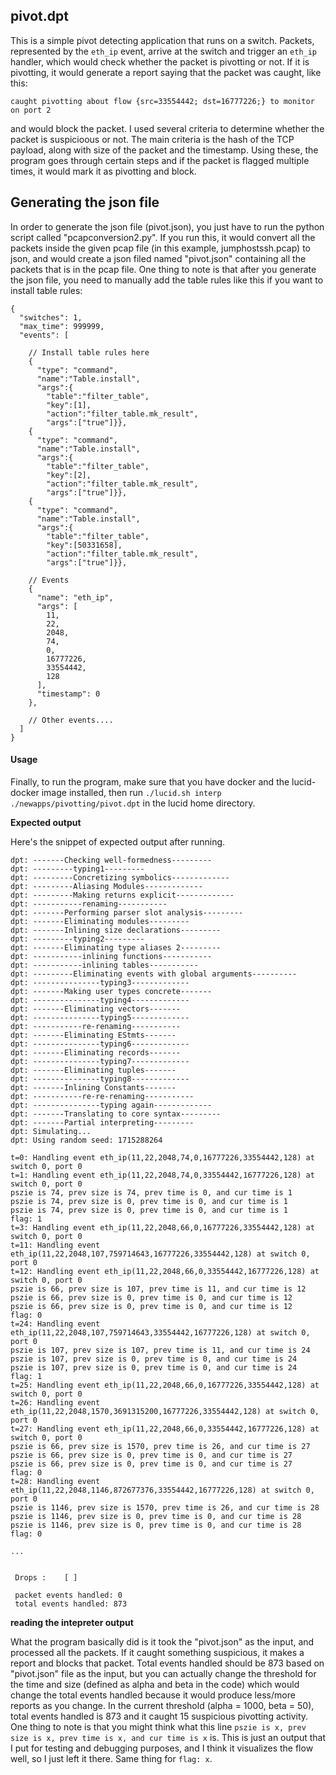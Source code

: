 ## pivot.dpt

This is a simple pivot detecting application that runs on a switch. Packets, represented by the `eth_ip` event, arrive at the switch and trigger an `eth_ip` handler, which would check whether the packet is pivotting or not.
If it is pivotting, it would generate a report saying that the packet was caught, like this:

```
caught pivotting about flow {src=33554442; dst=16777226;} to monitor on port 2
```

and would block the packet.
I used several criteria to determine whether the packet is suspicioous or not. The main criteria is the hash of the TCP payload, along with size of the packet and the timestamp. Using these, the program goes through certain steps and if the packet is flagged multiple times, it would mark it as pivotting and block.

## Generating the json file

In order to generate the json file (pivot.json), you just have to run the python script called "pcapconversion2.py".
If you run this, it would convert all the packets inside the given pcap file (in this example, jumphostssh.pcap) to json, and would create a json filed named "pivot.json" containing all the packets that is in the pcap file.
One thing to note is that after you generate the json file, you need to manually add the table rules like this if you want to install table rules:

```
{
  "switches": 1,
  "max_time": 999999,
  "events": [

    // Install table rules here
    {
      "type": "command", 
      "name":"Table.install", 
      "args":{
        "table":"filter_table", 
        "key":[1], 
        "action":"filter_table.mk_result", 
        "args":["true"]}},
    {
      "type": "command", 
      "name":"Table.install", 
      "args":{
        "table":"filter_table", 
        "key":[2], 
        "action":"filter_table.mk_result", 
        "args":["true"]}},
    {
      "type": "command", 
      "name":"Table.install", 
      "args":{
        "table":"filter_table", 
        "key":[50331658], 
        "action":"filter_table.mk_result", 
        "args":["true"]}},

    // Events    
    {
      "name": "eth_ip",
      "args": [
        11,
        22,
        2048,
        74,
        0,
        16777226,
        33554442,
        128
      ],
      "timestamp": 0
    },

    // Other events....
  ]
}

```


#### Usage

Finally, to run the program, make sure that you have docker and the lucid-docker image installed, then run `./lucid.sh interp ./newapps/pivotting/pivot.dpt` in the lucid home directory.

**Expected output**

Here's the snippet of expected output after running.
```
dpt: -------Checking well-formedness---------
dpt: ---------typing1---------
dpt: ---------Concretizing symbolics-------------
dpt: ---------Aliasing Modules-------------
dpt: ---------Making returns explicit-------------
dpt: -----------renaming-----------
dpt: -------Performing parser slot analysis---------
dpt: -------Eliminating modules---------
dpt: -------Inlining size declarations---------
dpt: ---------typing2---------
dpt: -------Eliminating type aliases 2---------
dpt: -----------inlining functions-----------
dpt: -----------inlining tables-----------
dpt: ---------Eliminating events with global arguments----------
dpt: ---------------typing3-------------
dpt: -------Making user types concrete-------
dpt: ---------------typing4-------------
dpt: -------Eliminating vectors-------
dpt: ---------------typing5-------------
dpt: -----------re-renaming-----------
dpt: -------Eliminating EStmts-------
dpt: ---------------typing6-------------
dpt: -------Eliminating records-------
dpt: ---------------typing7-------------
dpt: -------Eliminating tuples-------
dpt: ---------------typing8-------------
dpt: -------Inlining Constants-------
dpt: -----------re-re-renaming-----------
dpt: ---------------typing again-------------
dpt: -------Translating to core syntax---------
dpt: -------Partial interpreting---------
dpt: Simulating...
dpt: Using random seed: 1715288264

t=0: Handling event eth_ip(11,22,2048,74,0,16777226,33554442,128) at switch 0, port 0
t=1: Handling event eth_ip(11,22,2048,74,0,33554442,16777226,128) at switch 0, port 0
pszie is 74, prev size is 74, prev time is 0, and cur time is 1
pszie is 74, prev size is 0, prev time is 0, and cur time is 1
pszie is 74, prev size is 0, prev time is 0, and cur time is 1
flag: 1
t=3: Handling event eth_ip(11,22,2048,66,0,16777226,33554442,128) at switch 0, port 0
t=11: Handling event eth_ip(11,22,2048,107,759714643,16777226,33554442,128) at switch 0, port 0
t=12: Handling event eth_ip(11,22,2048,66,0,33554442,16777226,128) at switch 0, port 0
pszie is 66, prev size is 107, prev time is 11, and cur time is 12
pszie is 66, prev size is 0, prev time is 0, and cur time is 12
pszie is 66, prev size is 0, prev time is 0, and cur time is 12
flag: 0
t=24: Handling event eth_ip(11,22,2048,107,759714643,33554442,16777226,128) at switch 0, port 0
pszie is 107, prev size is 107, prev time is 11, and cur time is 24
pszie is 107, prev size is 0, prev time is 0, and cur time is 24
pszie is 107, prev size is 0, prev time is 0, and cur time is 24
flag: 1
t=25: Handling event eth_ip(11,22,2048,66,0,16777226,33554442,128) at switch 0, port 0
t=26: Handling event eth_ip(11,22,2048,1570,3691315200,16777226,33554442,128) at switch 0, port 0
t=27: Handling event eth_ip(11,22,2048,66,0,33554442,16777226,128) at switch 0, port 0
pszie is 66, prev size is 1570, prev time is 26, and cur time is 27
pszie is 66, prev size is 0, prev time is 0, and cur time is 27
pszie is 66, prev size is 0, prev time is 0, and cur time is 27
flag: 0
t=28: Handling event eth_ip(11,22,2048,1146,872677376,33554442,16777226,128) at switch 0, port 0
pszie is 1146, prev size is 1570, prev time is 26, and cur time is 28
pszie is 1146, prev size is 0, prev time is 0, and cur time is 28
pszie is 1146, prev size is 0, prev time is 0, and cur time is 28
flag: 0

...


 Drops :    [ ]

 packet events handled: 0
 total events handled: 873

```

**reading the intepreter output**

What the program basically did is it took the "pivot.json" as the input, and processed all the packets.
If it caught something suspicious, it makes a report and blocks that packet.
Total events handled should be 873 based on "pivot.json" file as the input, but you can actually change the threshold for the time and size (defined as alpha and beta in the code) which would change the total events handled because it would produce less/more reports as you change. In the current threshold (alpha = 1000, beta = 50), total events handled is 873 and it caught 15 suspicious pivotting activity.
One thing to note is that you might think what this line `pszie is x, prev size is x, prev time is x, and cur time is x` is.
This is just an output that I put for testing and debugging purposes, and I think it visualizes the flow well, so I just left it there. Same thing for `flag: x`.


